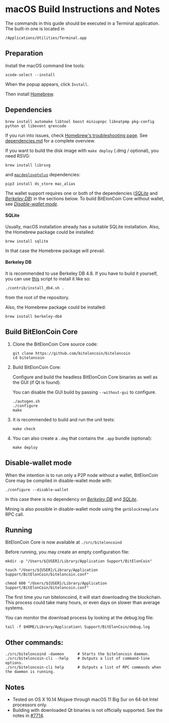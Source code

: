 # macOS Build Instructions and Notes

The commands in this guide should be executed in a Terminal application.
The built-in one is located in
```
/Applications/Utilities/Terminal.app
```

## Preparation
Install the macOS command line tools:

```shell
xcode-select --install
```

When the popup appears, click `Install`.

Then install [Homebrew](https://brew.sh).

## Dependencies
```shell
brew install automake libtool boost miniupnpc libnatpmp pkg-config python qt libevent qrencode
```

If you run into issues, check [Homebrew's troubleshooting page](https://docs.brew.sh/Troubleshooting).
See [dependencies.md](dependencies.md) for a complete overview.

If you want to build the disk image with `make deploy` (.dmg / optional), you need RSVG:
```shell
brew install librsvg
```

and [`macdeployqtplus`](../contrib/macdeploy/README.md) dependencies:
```shell
pip3 install ds_store mac_alias
```

The wallet support requires one or both of the dependencies ([*SQLite*](#sqlite) and [*Berkeley DB*](#berkeley-db)) in the sections below.
To build BitElonCoin Core without wallet, see [*Disable-wallet mode*](#disable-wallet-mode).

#### SQLite

Usually, macOS installation already has a suitable SQLite installation.
Also, the Homebrew package could be installed:

```shell
brew install sqlite
```

In that case the Homebrew package will prevail.

#### Berkeley DB

It is recommended to use Berkeley DB 4.8. If you have to build it yourself,
you can use [this](/contrib/install_db4.sh) script to install it
like so:

```shell
./contrib/install_db4.sh .
```

from the root of the repository.

Also, the Homebrew package could be installed:

```shell
brew install berkeley-db4
```

## Build BitElonCoin Core

1. Clone the BitElonCoin Core source code:
    ```shell
    git clone https://github.com/biteloncoin/biteloncoin
    cd biteloncoin
    ```

2.  Build BitElonCoin Core:

    Configure and build the headless BitElonCoin Core binaries as well as the GUI (if Qt is found).

    You can disable the GUI build by passing `--without-gui` to configure.
    ```shell
    ./autogen.sh
    ./configure
    make
    ```

3.  It is recommended to build and run the unit tests:
    ```shell
    make check
    ```

4.  You can also create a  `.dmg` that contains the `.app` bundle (optional):
    ```shell
    make deploy
    ```

## Disable-wallet mode
When the intention is to run only a P2P node without a wallet, BitElonCoin Core may be
compiled in disable-wallet mode with:
```shell
./configure --disable-wallet
```

In this case there is no dependency on [*Berkeley DB*](#berkeley-db) and [*SQLite*](#sqlite).

Mining is also possible in disable-wallet mode using the `getblocktemplate` RPC call.

## Running
BitElonCoin Core is now available at `./src/biteloncoind`

Before running, you may create an empty configuration file:
```shell
mkdir -p "/Users/${USER}/Library/Application Support/BitElonCoin"

touch "/Users/${USER}/Library/Application Support/BitElonCoin/biteloncoin.conf"

chmod 600 "/Users/${USER}/Library/Application Support/BitElonCoin/biteloncoin.conf"
```

The first time you run biteloncoind, it will start downloading the blockchain. This process could
take many hours, or even days on slower than average systems.

You can monitor the download process by looking at the debug.log file:
```shell
tail -f $HOME/Library/Application\ Support/BitElonCoin/debug.log
```

## Other commands:
```shell
./src/biteloncoind -daemon      # Starts the biteloncoin daemon.
./src/biteloncoin-cli --help    # Outputs a list of command-line options.
./src/biteloncoin-cli help      # Outputs a list of RPC commands when the daemon is running.
```

## Notes
* Tested on OS X 10.14 Mojave through macOS 11 Big Sur on 64-bit Intel
processors only.
* Building with downloaded Qt binaries is not officially supported. See the notes in [#7714](https://github.com/biteloncoin/biteloncoin/issues/7714).
